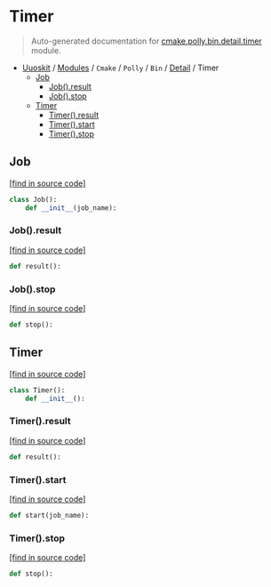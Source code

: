 # Timer

> Auto-generated documentation for [cmake.polly.bin.detail.timer](../../../../../cmake/polly/bin/detail/timer.py) module.

- [Uuoskit](../../../../README.md#uuoskit-index) / [Modules](../../../../MODULES.md#uuoskit-modules) / `Cmake` / `Polly` / `Bin` / [Detail](index.md#detail) / Timer
    - [Job](#job)
        - [Job().result](#jobresult)
        - [Job().stop](#jobstop)
    - [Timer](#timer)
        - [Timer().result](#timerresult)
        - [Timer().start](#timerstart)
        - [Timer().stop](#timerstop)

## Job

[[find in source code]](../../../../../cmake/polly/bin/detail/timer.py#L10)

```python
class Job():
    def __init__(job_name):
```

### Job().result

[[find in source code]](../../../../../cmake/polly/bin/detail/timer.py#L28)

```python
def result():
```

### Job().stop

[[find in source code]](../../../../../cmake/polly/bin/detail/timer.py#L19)

```python
def stop():
```

## Timer

[[find in source code]](../../../../../cmake/polly/bin/detail/timer.py#L35)

```python
class Timer():
    def __init__():
```

### Timer().result

[[find in source code]](../../../../../cmake/polly/bin/detail/timer.py#L53)

```python
def result():
```

### Timer().start

[[find in source code]](../../../../../cmake/polly/bin/detail/timer.py#L40)

```python
def start(job_name):
```

### Timer().stop

[[find in source code]](../../../../../cmake/polly/bin/detail/timer.py#L48)

```python
def stop():
```
